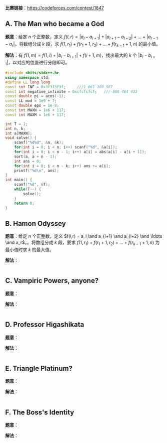 **比赛链接**：<https://codeforces.com/contest/1847>

## A. The Man who became a God

**题意**：给定 $n$ 个正整数，定义 $f(l,r) = |a_l - a_{l+1}| + |a_{l + 1} - a_{l + 2}| + \ldots + |a_{r-1} - a_r|$。将数组分成 $k$ 段，求 $f(1, r_1) + f(r_1 + 1, r_2) + \ldots + f(r_{k-1} + 1, n)$ 的最小值。

**解法**：有 $f(1,m) = f(1,i) + |b_i - b_{i+1}| + f(i+1,m)$，找出最大的 $k$ 个 $|b_i - b_{i+1}|$，以对应的位置进行分段即可。

```cpp
#include <bits/stdc++.h>
using namespace std;
#define LL long long
const int INF = 0x3f3f3f3f;     ///1 061 109 567
const int negative_infinite = 0xcfcfcfcf;   ///-808 464 433
const double pi = acos(-1);
const LL mod = 1e9 + 7;
const double eps = 1e-8;
const int MAXN = 1e6 + 117;
const int MAXM = 1e6 + 117;

int T = 1;
int n, k;
int a[MAXN];
void solve() {
    scanf("%d%d", &n, &k);
    for(int i = 0; i < n; i++) scanf("%d", &a[i]);
    for(int i = 0; i < n - 1; i++) a[i] = abs(a[i] - a[i + 1]);
    sort(a, a + n - 1);
    int ans = 0;
    for(int i = 0; i < n - k; i++) ans += a[i];
    printf("%d\n", ans);
}
int main() {
    scanf("%d", &T);
    while(T--) {
        solve();
    }
    return 0;
}
```

## B. Hamon Odyssey

**题意**：给定 $n$ 个正整数，定义 $f(l,r) = a_l \and a_{l+1} \and a_{l+2} \and \ldots \and a_r$。。将数组分成 $k$ 段，要求 $f(1, r_1) + f(r_1 + 1, r_2) + \ldots + f(r_{k-1} + 1, n)$ 为最小值时求 $k$ 的最大值。

**解法**：

```cpp

```

## C. Vampiric Powers, anyone?

**题意**：

**解法**：

```cpp

```

## D. Professor Higashikata

**题意**：

**解法**：

```cpp

```

## E. Triangle Platinum?

**题意**：

**解法**：

```cpp

```

## F. The Boss's Identity

**题意**：

**解法**：

```cpp

```
